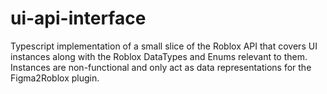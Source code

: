 # ui-api-interface
Typescript implementation of a small slice of the Roblox API that covers UI instances along with the Roblox DataTypes and Enums relevant to them. Instances are non-functional and only act as data representations for the Figma2Roblox plugin.
